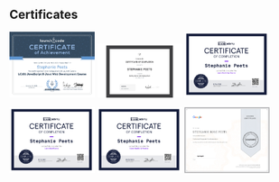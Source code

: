 ## Certificates

<a href="/certificates/2022-01_launchcode-web-dev-peets.pdf"><img src="/images/2022-01_launchcode-web-dev-peets.png" alt="LaunchCode 101 JavaScript &amp; Java Web Development" width="30%" /></a>
<a href="/certificates/2022-01_amigoscode-spring-boot.pdf"><img src="/images/2022-01_amigoscode-spring-boot.png" alt="Amigoscode Getting Started with Spring Boot" width="30%" /></a>
<a href="/certificates/2021-12_codecademy-learn-bootstrap-peets.pdf"><img src="/images/2021-12_codecademy-learn-bootstrap-peets.png" alt="Codecademy Learn Bootstrap" width="30%" /></a>

<a href="/certificates/2021-11_codecademy-learn-java-peets.pdf"><img src="/images/2021-11_codecademy-learn-java-peets.png" alt="Codecademy Learn Java" width="30%" /></a>
<a href="/certificates/2021-10_codecademy-learn-javascript-peets.pdf"><img src="/images/2021-10_codecademy-learn-javascript-peets.png" alt="Codecademy Learn JavaScript" width="30%" /></a>
<a href="/certificates/2020-11_google-technical-support-fundamentals.pdf"><img src="/images/2020-11_google-technical-support-fundamentals.png" alt="Google Technical Support Fundamentals" width="30%" /></a>

